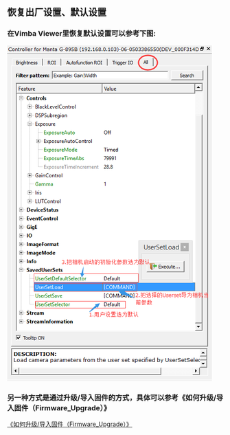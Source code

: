 ## 恢复出厂设置、默认设置

### 在Vimba Viewer里恢复默认设置可以参考下图:
![GitHub](load_default.png "GitHub,Social Coding")

### 另一种方式是通过升级/导入固件的方式，具体可以参考《如何升级/导入固件（Firmware_Upgrade）》
[《如何升级/导入固件（Firmware_Upgrade）》](FirmwareUpgrade/Firmware_Upgrade.md)
